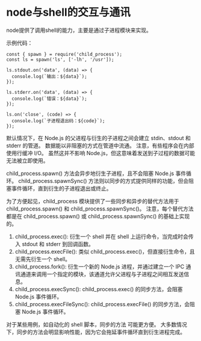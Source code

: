 #  node与shell的交互与通讯

node提供了调用shell的能力，主要是通过子进程模块来实现。

示例代码：

```
const { spawn } = require('child_process');
const ls = spawn('ls', ['-lh', '/usr']);

ls.stdout.on('data', (data) => {
  console.log(`输出：${data}`);
});

ls.stderr.on('data', (data) => {
  console.log(`错误：${data}`);
});

ls.on('close', (code) => {
  console.log(`子进程退出码：${code}`);
});
```

默认情况下，在 Node.js 的父进程与衍生的子进程之间会建立 stdin、stdout 和 stderr 的管道。 数据能以非阻塞的方式在管道中流通。 注意，有些程序会在内部使用行缓冲 I/O。 虽然这并不影响 Node.js，但这意味着发送到子过程的数据可能无法被立即使用。

child_process.spawn() 方法会异步地衍生子进程，且不会阻塞 Node.js 事件循环。 child_process.spawnSync() 方法则以同步的方式提供同样的功能，但会阻塞事件循环，直到衍生的子进程退出或终止。

为了方便起见，child_process 模块提供了一些同步和异步的替代方法用于 child_process.spawn() 和 child_process.spawnSync()。 注意，每个替代方法都是在 child_process.spawn() 或 child_process.spawnSync() 的基础上实现的。

1. child_process.exec(): 衍生一个 shell 并在 shell 上运行命令，当完成时会传入 stdout 和 stderr 到回调函数。
1. child_process.execFile(): 类似 child_process.exec()，但直接衍生命令，且无需先衍生一个 shell。
1. child_process.fork(): 衍生一个新的 Node.js 进程，并通过建立一个 IPC 通讯通道来调用一个指定的模块，该通道允许父进程与子进程之间相互发送信息。
1. child_process.execSync(): child_process.exec() 的同步方法，会阻塞 Node.js 事件循环。
1. child_process.execFileSync(): child_process.execFile() 的同步方法，会阻塞 Node.js 事件循环。

对于某些用例，如自动化的 shell 脚本，同步的方法 可能更方便。 大多数情况下，同步的方法会明显影响性能，因为它会拖延事件循环直到衍生进程完成。


